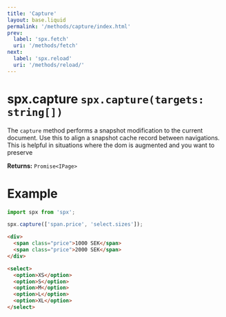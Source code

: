 ```yaml
---
title: 'Capture'
layout: base.liquid
permalink: '/methods/capture/index.html'
prev:
  label: 'spx.fetch'
  uri: '/methods/fetch'
next:
  label: 'spx.reload'
  uri: '/methods/reload/'
---
```


# spx.capture `spx.capture(targets: string[])`

The `capture` method performs a snapshot modification to the current document. Use this to align a snapshot cache record between navigations. This is helpful in situations where the dom is augmented and you want to preserve

**Returns:** `Promise<IPage>`

# Example

```js
import spx from 'spx';

spx.capture(['span.price', 'select.sizes']);
```

```html
<div>
  <span class="price">1000 SEK</span>
  <span class="price">2000 SEK</span>
</div>

<select>
  <option>XS</option>
  <option>S</option>
  <option>M</option>
  <option>L</option>
  <option>XL</option>
</select>
```
